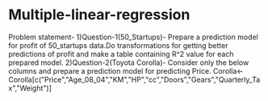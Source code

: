 # Multiple-linear-regression
Problem statement-
1)Question-1(50_Startups)-
Prepare a prediction model for profit of 50_startups data.Do transformations for getting better predictions of profit and make a table containing R^2 value for each prepared model.
2)Question-2(Toyota Corolla)-
Consider only the below columns and prepare a prediction model for predicting Price.
Corolla<-Corolla[c("Price","Age_08_04","KM","HP","cc","Doors","Gears","Quarterly_Tax","Weight")]
